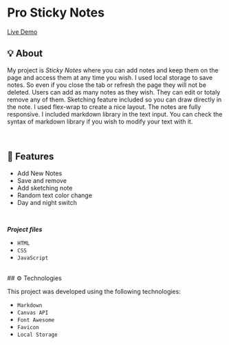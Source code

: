 # Pro Sticky Notes

<a href="https://akhmed0606.github.io/ProStickyNotes/" class="button">Live Demo</a>

## 💡 About

My project is *Sticky Notes* where you can add notes and keep them on the page and access them at any time you wish. I used local storage to save notes. So even if you close the tab or refresh the page they will not be deleted. Users can add as many notes as they wish. They can edit or totaly remove any of them. Sketching feature included so you can draw directly in the note. I used flex-wrap to create a nice layout. The notes are fully responsive. I included markdown library in the text input.
You can check the syntax of markdown library if you wish to modify your text with it.

<br>

## 📜 Features

- Add New Notes
- Save and remove
- Add sketching note
- Random text color change
- Day and night switch

<br>

***Project files***
- `HTML`
- `CSS`
- `JavaScript`

<br>
## ⚙ Technologies

This project was developed using the following technologies:

- `Markdown`
- `Canvas API`
- `Font Awesome`
- `Favicon`
- `Local Storage`
